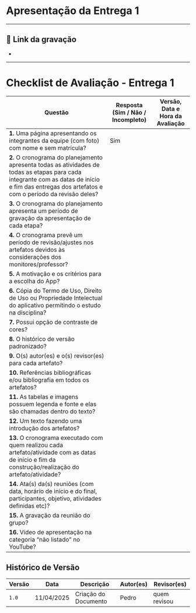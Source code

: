 # Apresentação da Entrega 1

---
## 🎥 Link da gravação
 - 
---
# Checklist de Avaliação - Entrega 1

| Questão                                                                                                          | Resposta (Sim / Não / Incompleto) | Versão, Data e Hora da Avaliação |
|------------------------------------------------------------------------------------------------------------------|-----------------------------------|----------------------------------|
| **1.** Uma página apresentando os integrantes da equipe (com foto) com nome e sem matrícula?                    | Sim                                  |                                   |
| **2.** O cronograma do planejamento apresenta todas as atividades de todas as etapas para cada integrante com as datas de início e fim das entregas dos artefatos e com o período da revisão deles? |                                   |                                  |
| **3.** O cronograma do planejamento apresenta um período de gravação da apresentação de cada etapa?             |                                   |                                  |
| **4.** O cronograma prevê um período de revisão/ajustes nos artefatos devidos às considerações dos monitores/professor? |                              |                                  |
| **5.** A motivação e os critérios para a escolha do App?                                                        |                                   |                                  |
| **6.** Cópia do Termo de Uso, Direito de Uso ou Propriedade Intelectual do aplicativo permitindo o estudo na disciplina? |                             |                                  |
| **7.** Possui opção de contraste de cores?                                                                      |                                   |                                  |
| **8.** O histórico de versão padronizado?                                                                       |                                   |                                  |
| **9.** O(s) autor(es) e o(s) revisor(es) para cada artefato?                                                    |                                   |                                  |
| **10.** Referências bibliográficas e/ou bibliografia em todos os artefatos?                                     |                                   |                                  |
| **11.** As tabelas e imagens possuem legenda e fonte e elas são chamadas dentro do texto?                      |                                   |                                  |
| **12.** Um texto fazendo uma introdução dos artefatos?                                                          |                                   |                                  |
| **13.** O cronograma executado com quem realizou cada artefato/atividade com as datas de início e fim da construção/realização do artefato/atividade? |                          |                                  |
| **14.** Ata(s) da(s) reuniões (com data, horário de início e do final, participantes, objetivo, atividades definidas etc)? |                          |                                  |
| **15.** A gravação da reunião do grupo?                                                                         |                                   |                                  |
| **16.** Vídeo de apresentação na categoria “não listado” no YouTube?                                            |                                   |                                  |


## Histórico de Versão

| Versão | Data          | Descrição                          | Autor(es)     |  Revisor(es)  |
| ------ | ------------- | ---------------------------------- | ------------- | ------------- |
| `1.0`  |  11/04/2025 |  Criação do Documento | Pedro  | quem revisou |